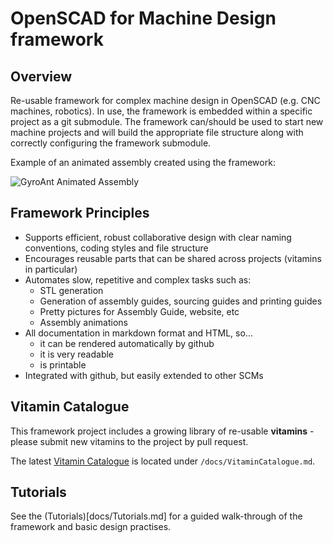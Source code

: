 # OpenSCAD for Machine Design framework

## Overview

Re-usable framework for complex machine design in OpenSCAD (e.g. CNC machines, robotics).  In use, the framework is embedded within a specific project as a git submodule.  The framework can/should be used to start new machine projects and will build the appropriate file structure along with correctly configuring the framework submodule.

Example of an animated assembly created using the framework:

![GyroAnt Animated Assembly](https://github.com/swindonmakers/GyroAnt/raw/master/hardware/assemblies/GyroAnt/GyroAnt.gif)


## Framework Principles

* Supports efficient, robust collaborative design with clear naming conventions, coding styles and file structure
* Encourages reusable parts that can be shared across projects (vitamins in particular)
* Automates slow, repetitive and complex tasks such as:
  * STL generation
  * Generation of assembly guides, sourcing guides and printing guides
  * Pretty pictures for Assembly Guide, website, etc
  * Assembly animations
* All documentation in markdown format and HTML, so...
  * it can be rendered automatically by github
  * it is very readable
  * is printable
* Integrated with github, but easily extended to other SCMs


## Vitamin Catalogue

This framework project includes a growing library of re-usable **vitamins** - please submit new vitamins to the project by pull request.

The latest [Vitamin Catalogue](docs/VitaminCatalogue.md) is located under `/docs/VitaminCatalogue.md`.


## Tutorials

See the (Tutorials)[docs/Tutorials.md] for a guided walk-through of the framework and basic design practises.
